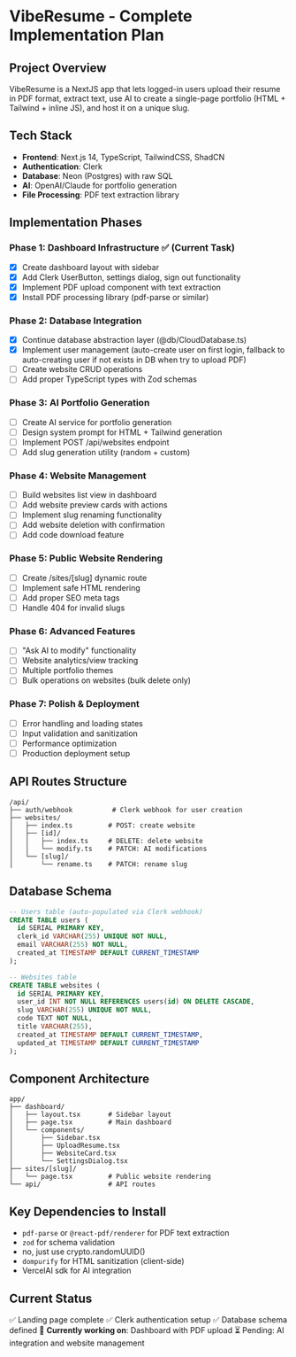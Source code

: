 # VibeResume - Complete Implementation Plan

## Project Overview

VibeResume is a NextJS app that lets logged-in users upload their resume in PDF format, extract text, use AI to create a single-page portfolio (HTML + Tailwind + inline JS), and host it on a unique slug.

## Tech Stack

- **Frontend**: Next.js 14, TypeScript, TailwindCSS, ShadCN
- **Authentication**: Clerk
- **Database**: Neon (Postgres) with raw SQL
- **AI**: OpenAI/Claude for portfolio generation
- **File Processing**: PDF text extraction library

## Implementation Phases

### Phase 1: Dashboard Infrastructure ✅ (Current Task)

- [x] Create dashboard layout with sidebar
- [x] Add Clerk UserButton, settings dialog, sign out functionality
- [x] Implement PDF upload component with text extraction
- [x] Install PDF processing library (pdf-parse or similar)

### Phase 2: Database Integration

- [x] Continue database abstraction layer (@db/CloudDatabase.ts)
- [x] Implement user management (auto-create user on first login, fallback to auto-creating user if not exists in DB when try to upload PDF)
- [ ] Create website CRUD operations
- [ ] Add proper TypeScript types with Zod schemas

### Phase 3: AI Portfolio Generation

- [ ] Create AI service for portfolio generation
- [ ] Design system prompt for HTML + Tailwind generation
- [ ] Implement POST /api/websites endpoint
- [ ] Add slug generation utility (random + custom)

### Phase 4: Website Management

- [ ] Build websites list view in dashboard
- [ ] Add website preview cards with actions
- [ ] Implement slug renaming functionality
- [ ] Add website deletion with confirmation
- [ ] Add code download feature

### Phase 5: Public Website Rendering

- [ ] Create /sites/[slug] dynamic route
- [ ] Implement safe HTML rendering
- [ ] Add proper SEO meta tags
- [ ] Handle 404 for invalid slugs

### Phase 6: Advanced Features

- [ ] "Ask AI to modify" functionality
- [ ] Website analytics/view tracking
- [ ] Multiple portfolio themes
- [ ] Bulk operations on websites (bulk delete only)

### Phase 7: Polish & Deployment

- [ ] Error handling and loading states
- [ ] Input validation and sanitization
- [ ] Performance optimization
- [ ] Production deployment setup

## API Routes Structure

```
/api/
├── auth/webhook          # Clerk webhook for user creation
├── websites/
│   ├── index.ts         # POST: create website
│   ├── [id]/
│   │   ├── index.ts     # DELETE: delete website
│   │   └── modify.ts    # PATCH: AI modifications
│   └── [slug]/
│       └── rename.ts    # PATCH: rename slug
```

## Database Schema

```sql
-- Users table (auto-populated via Clerk webhook)
CREATE TABLE users (
  id SERIAL PRIMARY KEY,
  clerk_id VARCHAR(255) UNIQUE NOT NULL,
  email VARCHAR(255) NOT NULL,
  created_at TIMESTAMP DEFAULT CURRENT_TIMESTAMP
);

-- Websites table
CREATE TABLE websites (
  id SERIAL PRIMARY KEY,
  user_id INT NOT NULL REFERENCES users(id) ON DELETE CASCADE,
  slug VARCHAR(255) UNIQUE NOT NULL,
  code TEXT NOT NULL,
  title VARCHAR(255),
  created_at TIMESTAMP DEFAULT CURRENT_TIMESTAMP,
  updated_at TIMESTAMP DEFAULT CURRENT_TIMESTAMP
);
```

## Component Architecture

```
app/
├── dashboard/
│   ├── layout.tsx       # Sidebar layout
│   ├── page.tsx         # Main dashboard
│   └── components/
│       ├── Sidebar.tsx
│       ├── UploadResume.tsx
│       ├── WebsiteCard.tsx
│       └── SettingsDialog.tsx
├── sites/[slug]/
│   └── page.tsx         # Public website rendering
└── api/                 # API routes
```

## Key Dependencies to Install

- `pdf-parse` or `@react-pdf/renderer` for PDF text extraction
- `zod` for schema validation
- no, just use crypto.randomUUID()
- `dompurify` for HTML sanitization (client-side)
- VercelAI sdk for AI integration

## Current Status

✅ Landing page complete
✅ Clerk authentication setup
✅ Database schema defined
🔄 **Currently working on**: Dashboard with PDF upload
⏳ Pending: AI integration and website management
